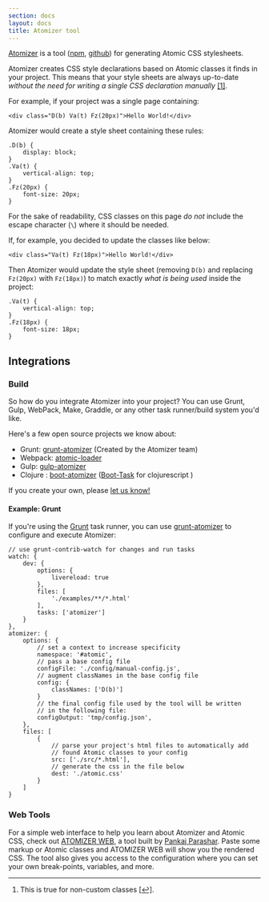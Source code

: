 ```yaml
---
section: docs
layout: docs
title: Atomizer tool
---
```


<p><a href="https://github.com/acss-io/atomizer">Atomizer</a> is a tool (<a href="https://www.npmjs.com/package/atomizer">npm</a>, <a href="https://github.com/acss-io/atomizer">github</a>) for generating Atomic CSS stylesheets.</p>
<p>Atomizer creates CSS style declarations based on Atomic classes it finds in your project. This means that your style sheets are always up-to-date <em>without the need for writing a single CSS declaration manually</em> <a href="#footnote">[1]</a><a id="footnote-1" class="D(ib)"></a>.</p>
<p>For example, if your project was a single page containing:</p>
<pre><code class="lang-html">&lt;<span class="hljs-keyword">div</span> <span class="hljs-type">class</span>=<span class="hljs-string">"D(b) Va(t) Fz(20px)"</span>&gt;Hello World!&lt;/<span class="hljs-keyword">div</span>&gt;
</code></pre>
<p>Atomizer would create a style sheet containing these rules:</p>
<pre><code class="lang-css"><span class="hljs-class">.D</span>(<span class="hljs-tag">b</span>) <span class="hljs-rules">{
    <span class="hljs-rule"><span class="hljs-attribute">display</span>:<span class="hljs-value"> block</span></span>;
}</span>
<span class="hljs-class">.Va</span>(<span class="hljs-tag">t</span>) <span class="hljs-rules">{
    <span class="hljs-rule"><span class="hljs-attribute">vertical-align</span>:<span class="hljs-value"> top</span></span>;
}</span>
<span class="hljs-class">.Fz</span>(20<span class="hljs-tag">px</span>) <span class="hljs-rules">{
    <span class="hljs-rule"><span class="hljs-attribute">font-size</span>:<span class="hljs-value"> <span class="hljs-number">20px</span></span></span>;
}</span>
</code></pre>
<p class="noteBox info">For the sake of readability, CSS classes on this page <em>do not</em> include the escape character (<code>\</code>) where it should be needed.</p>

<p>If, for example, you decided to update the classes like below:</p>
<pre><code class="lang-html">&lt;<span class="hljs-keyword">div</span> <span class="hljs-type">class</span>=<span class="hljs-string">"Va(t) Fz(18px)"</span>&gt;Hello World!&lt;/<span class="hljs-keyword">div</span>&gt;
</code></pre>
<p>Then Atomizer would update the style sheet (removing <code>D(b)</code> and replacing <code>Fz(20px)</code> with <code>Fz(18px)</code>) to match exactly <em>what is being used</em> inside the project:</p>
<pre><code class="lang-css"><span class="hljs-class">.Va</span>(<span class="hljs-tag">t</span>) <span class="hljs-rules">{
    <span class="hljs-rule"><span class="hljs-attribute">vertical-align</span>:<span class="hljs-value"> top</span></span>;
}</span>
<span class="hljs-class">.Fz</span>(18<span class="hljs-tag">px</span>) <span class="hljs-rules">{
    <span class="hljs-rule"><span class="hljs-attribute">font-size</span>:<span class="hljs-value"> <span class="hljs-number">18px</span></span></span>;
}</span>
</code></pre>
<h2 id="integrations">Integrations</h2>
<h3 id="build">Build</h3>
<p>So how do you integrate Atomizer into your project? You can use Grunt, Gulp, WebPack, Make, Graddle, or any other task runner/build system you&#39;d like.</p>
<p>Here&#39;s a few open source projects we know about:</p>
<ul>
<li>Grunt: <a href="https://www.npmjs.com/package/grunt-atomizer">grunt-atomizer</a> (Created by the Atomizer team)</li>
<li>Webpack: <a href="https://www.npmjs.com/package/atomic-loader">atomic-loader</a></li>
<li>Gulp: <a href="https://www.npmjs.com/package/gulp-atomizer">gulp-atomizer</a></li>
<li>Clojure : <a href="https://github.com/azizzaeny/boot-atomizer">boot-atomizer</a> (<a href="https://github.com/boot-clj/boot">Boot-Task</a> for clojurescript )</li>
</ul>
<p>If you create your own, please <a href="/support.html">let us know!</a></p>
<h4 id="example-grunt">Example: Grunt</h4>
<p>If you&#39;re using the <a href="http://gruntjs.com/">Grunt</a> task runner, you can use <a href="http://github.com/acss-io/grunt-atomizer">grunt-atomizer</a> to configure and execute Atomizer:</p>
<pre><code class="lang-javascript">// use grunt-contrib-watch <span class="hljs-keyword">for</span> changes <span class="hljs-operator">and</span> run tasks
watch: {
    dev: {
        options: {
            livereload: <span class="hljs-constant">true</span>
        },
        <span class="hljs-built_in">files</span>: [
            <span class="hljs-string">'./examples/**/*.html'</span>
        ],
        tasks: [<span class="hljs-string">'atomizer'</span>]
    }
},
atomizer: {
    options: {
       <span class="hljs-comment"> // set a context to increase specificity</span>
        namespace: <span class="hljs-string">'#atomic'</span>,
       <span class="hljs-comment"> // pass a base config file</span>
        configFile: <span class="hljs-string">'./config/manual-config.js'</span>,
       <span class="hljs-comment"> // augment classNames in the base config file</span>
        config: {
            classNames: [<span class="hljs-string">'D(b)'</span>]
        }
       <span class="hljs-comment"> // the final config file used by the tool will be written</span>
       <span class="hljs-comment"> // in the following file:</span>
        configOutput: <span class="hljs-string">'tmp/config.json'</span>,
    },
    <span class="hljs-built_in">files</span>: [
        {
           <span class="hljs-comment"> // parse your project's html files to automatically add</span>
           <span class="hljs-comment"> // found Atomic classes to your config</span>
            src: [<span class="hljs-string">'./src/*.html'</span>],
           <span class="hljs-comment"> // generate the css in the file below</span>
            dest: <span class="hljs-string">'./atomic.css'</span>
        }
    ]
}
</code></pre>
<h3 id="web-tools">Web Tools</h3>
<p>For a simple web interface to help you learn about Atomizer and Atomic CSS, check out <a href="https://pankajparashar-zz.github.io/atomizer-web/">ATOMIZER WEB</a>, a tool built by <a href="https://twitter.com/pankajparashar" title="@pankajparashar on Twitter">Pankaj Parashar</a>. Paste some markup or Atomic classes and ATOMIZER WEB will show you the rendered CSS. The tool also gives you access to the configuration where you can set your own break-points, variables, and more.</p>
<hr class="Mt(50px)">

<ol id="footnote" class="ol-list">
    <li>This is true for non-custom classes <a href="#footnote-1">[↩]</a>.</li>
</ol>
